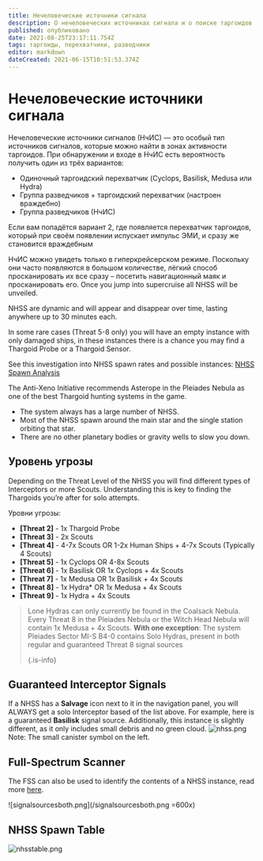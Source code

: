 ```yaml
---
title: Нечеловеческие источники сигнала
description: О нечеловеческих источниках сигнала и о поиске таргоидов
published: опубликовано
date: 2021-08-25T23:17:11.754Z
tags: таргоиды, перехватчики, разведчики
editor: markdown
dateCreated: 2021-06-15T10:51:53.374Z
---
```


# Нечеловеческие источники сигнала
Нечеловеческие источники сигналов (НчИС) — это особый тип источников сигналов, которые можно найти в зонах активности таргоидов. При обнаружении и входе в НчИС есть вероятность получить один из трёх вариантов:

- Одиночный таргоидский перехватчик (Cyclops, Basilisk, Medusa или Hydra)
- Группа разведчиков + таргоидский перехватчик (настроен враждебно)
- Группа разведчиков (НчИС)

Если вам попадётся вариант 2, где появляется перехватчик таргоидов, который при своём появлении испускает импульс ЭМИ, и сразу же становится враждебным

НчИС можно увидеть только в гиперкрейсерском режиме. Поскольку они часто появляются в большом количестве, лёгкий способ просканировать их все сразу – посетить навигационный маяк и просканировать его. Once you jump into supercruise all NHSS will be unveiled.

NHSS are dynamic and will appear and disappear over time, lasting anywhere up to 30 minutes each.

In some rare cases (Threat 5-8 only) you will have an empty instance with only damaged ships, in these instances there is a chance you may find a Thargoid Probe or a Thargoid Sensor.

See this investigation into NHSS spawn rates and possible instances: [NHSS Spawn Analysis](https://docs.google.com/spreadsheets/d/e/2PACX-1vRbZ2vWwaUPZlSx9Olg8o8Ml0xGVXQ8Ks7wtYycWfXymCZjn30tvP76fc5ACM1mx_O0ZvYBqI6VW3sa/pubhtml)

The Anti-Xeno Initiative recommends Asterope in the Pleiades Nebula as one of the best Thargoid hunting systems in the game.

- The system always has a large number of NHSS.
- Most of the NHSS spawn around the main star and the single station orbiting that star.
- There are no other planetary bodies or gravity wells to slow you down.

## Уровень угрозы
Depending on the Threat Level of the NHSS you will find different types of Interceptors or more Scouts. Understanding this is key to finding the Thargoids you’re after for solo attempts.

Уровни угрозы:

- **[Threat 2]** - 1x Thargoid Probe
- **[Threat 3]** - 2x Scouts
- **[Threat 4]** - 4-7x Scouts OR 1-2x Human Ships + 4-7x Scouts (Typically 4 Scouts)
- **[Threat 5]** - 1x Cyclops OR 4-8x Scouts
- **[Threat 6]** - 1x Basilisk OR 1x Cyclops + 4x Scouts
- **[Threat 7]** - 1x Medusa OR 1x Basilisk + 4x Scouts
- **[Threat 8]** - 1x Hydra* OR 1x Medusa + 4x Scouts
- **[Threat 9]** - 1x Hydra + 4x Scouts

> Lone Hydras can only currently be found in the Coalsack Nebula. Every Threat 8 in the Pleiades Nebula or the Witch Head Nebula will contain 1x Medusa + 4x Scouts. **With one exception**: The system Pleiades Sector MI-S B4-0 contains Solo Hydras, present in both regular and guaranteed Threat 8 signal sources 
> 
> {.is-info}

## Guaranteed Interceptor Signals
If a NHSS has a **Salvage** icon next to it in the navigation panel, you will ALWAYS get a solo Interceptor based of the list above. For example, here is a guaranteed **Basilisk** signal source. Additionally, this instance is slightly different, as it only includes small debris and no green cloud. ![nhss.png](/img/nhss.png) Note: The small canister symbol on the left.

## Full-Spectrum Scanner
The FSS can also be used to identify the contents of a NHSS instance, read more [here](https://wiki.antixenoinitiative.com/en/nhssviafss).

!\[signalsourcesboth.png\](/signalsourcesboth.png =600x)

## NHSS Spawn Table
![nhsstable.png](/img/nhsstable.png)